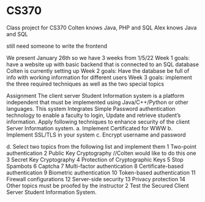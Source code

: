 # CS370
Class project for CS370
Colten knows Java, PHP and SQL
Alex knows Java and SQL

still need someone to write the frontend

We present January 26th so we have 3 weeks from 1/5/22
Week 1 goals: have a website up with basic backend that is connected to an SQL database Colten is currently setting up
Week 2 goals: Have the database be full of info with working information for different users
Week 3 goals: implement the three required techniques as well as the two special topics

Assignment
The client server Student Information system is a platform independent that must be 
implemented using Java/C++/Python or other languages. This system Integrates Simple 
Password authentication technology to enable a faculty to login, Update and retrieve student’s 
information.
  Apply following techniques to enhance security of the client Server Information system.
a. Implement Certificated for WWW
b. Implement SSL/TLS in your system
c. Encrypt username and password


d. Select two topics from the following list and implement them 
1 Two-point authentication 
2 Public Key Cryptography  //Colten would like to do this one
3 Secret Key Cryptography 
4 Protection of Cryptographic Keys
5 Stop Spambots
6 Captcha
7 Multi-factor authentication
8 Certificate-based authentication
9 Biometric authentication
10 Token-based authentication
11 Firewall configurations
12 Server-side security 
13 Privacy protection 
14 Other topics must be proofed by the instructor
2    Test the Secured Client Server Student Information System.

